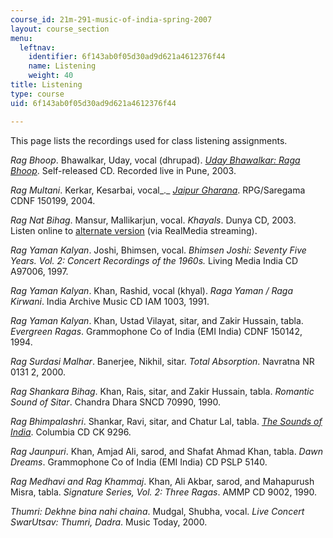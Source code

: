 ```yaml
---
course_id: 21m-291-music-of-india-spring-2007
layout: course_section
menu:
  leftnav:
    identifier: 6f143ab0f05d30ad9d621a4612376f44
    name: Listening
    weight: 40
title: Listening
type: course
uid: 6f143ab0f05d30ad9d621a4612376f44

---
```


This page lists the recordings used for class listening assignments.

_Rag Bhoop_. Bhawalkar, Uday, vocal (dhrupad). [_Uday Bhawalkar: Raga Bhoop_](http://www.musicplusvideo.com/Udaybhawalkar.html). Self-released CD. Recorded live in Pune, 2003.

_Rag Multani_. Kerkar, Kesarbai, vocal_._ [_Jaipur Gharana_](http://www.indiaclub.com/Jaipur-Gharana--Vocal-Classical-Music-CD_p_376809.html). RPG/Saregama CDNF 150199, 2004.

_Rag Nat Bihag_. Mansur, Mallikarjun, vocal. _Khayals_. Dunya CD, 2003.  
Listen online to [alternate version](http://www.itcsra.org/tribute.asp) (via RealMedia streaming).

_Rag Yaman Kalyan_. Joshi, Bhimsen, vocal. _Bhimsen Joshi: Seventy Five Years. Vol. 2: Concert Recordings of the 1960s._ Living Media India CD A97006, 1997.

_Rag Yaman Kalyan_. Khan, Rashid, vocal (khyal). _Raga Yaman / Raga Kirwani_. India Archive Music CD IAM 1003, 1991.

_Rag Yaman Kalyan_. Khan, Ustad Vilayat, sitar, and Zakir Hussain, tabla. _Evergreen Ragas_. Grammophone Co of India (EMI India) CDNF 150142, 1994.

_Rag Surdasi Malhar_. Banerjee, Nikhil, sitar. _Total Absorption_. Navratna NR 0131 2, 2000.

_Rag Shankara Bihag_. Khan, Rais, sitar, and Zakir Hussain, tabla. _Romantic Sound of Sitar_. Chandra Dhara SNCD 70990, 1990.

_Rag Bhimpalashri_. Shankar, Ravi, sitar, and Chatur Lal, tabla. [_The Sounds of India_](http://www.cduniverse.com/search/xx/music/pid/1085252/a/Sounds+Of+India.htm). Columbia CD CK 9296.

_Rag Jaunpuri_. Khan, Amjad Ali, sarod, and Shafat Ahmad Khan, tabla. _Dawn Dreams_. Grammophone Co of India (EMI India) CD PSLP 5140.

_Rag Medhavi and Rag Khammaj_. Khan, Ali Akbar, sarod, and Mahapurush Misra, tabla. _Signature Series, Vol. 2: Three Ragas_. AMMP CD 9002, 1990.

_Thumri: Dekhne bina nahi chaina_. Mudgal, Shubha, vocal. _Live Concert SwarUtsav: Thumri, Dadra_. Music Today, 2000.